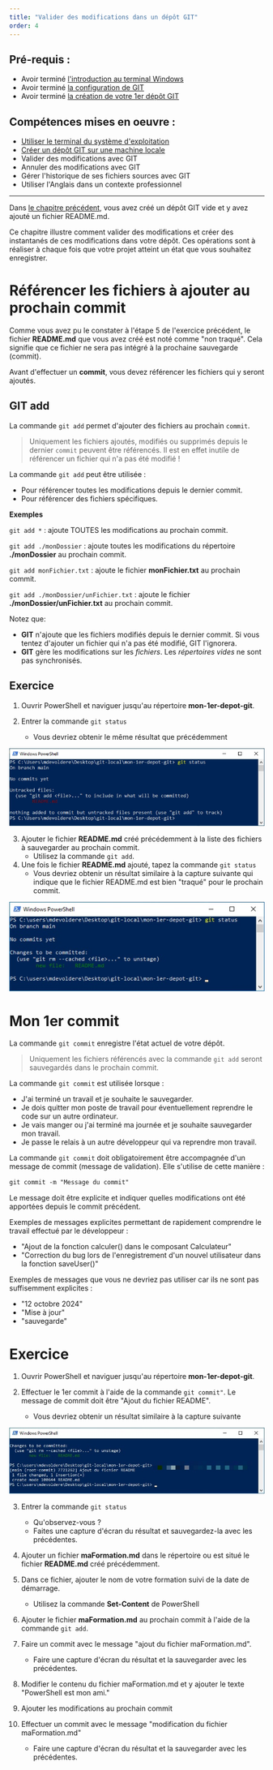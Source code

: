 ```yaml
---
title: "Valider des modifications dans un dépôt GIT"
order: 4
---
```



## Pré-requis : 
- Avoir terminé [l'introduction au terminal Windows](./01-powershell-intro)
- Avoir terminé [la configuration de GIT](./02-git-config)
- Avoir terminé [la création de votre 1er dépôt GIT](./03-git-init)

## Compétences mises en oeuvre : 
- [Utiliser le terminal du système d'exploitation](./01-powershell-intro)
- [Créer un dépôt GIT sur une machine locale](https://www.atlassian.com/fr/git/tutorials/setting-up-a-repository)
- Valider des modifications avec GIT
- Annuler des modifications avec GIT
- Gérer l'historique de ses fichiers sources avec GIT
- Utiliser l'Anglais dans un contexte professionnel


---

Dans [le chapitre précédent](./03-git-init.md), vous avez créé un dépôt GIT vide et y avez ajouté un fichier README.md. 

Ce chapitre illustre comment valider des modifications et créer des instantanés de ces modifications dans votre dépôt. Ces opérations sont à réaliser à chaque fois que votre projet atteint un état que vous souhaitez enregistrer.



# Référencer les fichiers à ajouter au prochain commit

Comme vous avez pu le constater à l'étape 5 de l'exercice précédent, le fichier **README.md** que vous avez créé est noté comme "non traqué". Cela signifie que ce fichier ne sera pas intégré à la prochaine sauvegarde (commit).

Avant d'effectuer un **commit**, vous devez référencer les fichiers qui y seront ajoutés.

## GIT add

La commande `git add` permet d'ajouter des fichiers au prochain `commit`.

> Uniquement les fichiers ajoutés, modifiés ou supprimés depuis le dernier `commit` peuvent être référencés. Il est en effet inutile de référencer un fichier qui n'a pas été modifié !

La commande `git add` peut être utilisée :
- Pour référencer toutes les modifications depuis le dernier commit.
- Pour référencer des fichiers spécifiques.

**Exemples**

`git add *` : ajoute TOUTES les modifications au prochain commit.

`git add ./monDossier` : ajoute toutes les modifications du répertoire **./monDossier** au prochain commit.

`git add monFichier.txt` : ajoute le fichier **monFichier.txt** au prochain commit.

`git add ./monDossier/unFichier.txt` : ajoute le fichier **./monDossier/unFichier.txt** au prochain commit.

Notez que: 
- **GIT** n'ajoute que les fichiers modifiés depuis le dernier commit. Si vous tentez d'ajouter un fichier qui n'a pas été modifié, GIT l'ignorera.
- **GIT** gère les modifications sur les *fichiers*. Les *répertoires vides* ne sont pas synchronisés.

## Exercice 

1. Ouvrir PowerShell et naviguer jusqu'au répertoire **mon-1er-depot-git**.

2. Entrer la commande `git status`
    - Vous devriez obtenir le même résultat que précédemment

![git status before files added](./img/git-local-status-2.jpg)

3. Ajouter le fichier **README.md** créé précédemment à la liste des fichiers à sauvegarder au prochain commit.
    - Utilisez la commande `git add`.
4. Une fois le fichier **README.md** ajouté, tapez la commande `git status`
    - Vous devriez obtenir un résultat similaire à la capture suivante qui indique que le fichier README.md est bien "traqué" pour le prochain commit.

![git status after files added](./img/git-local-status-3.jpg)


# Mon 1er commit

La commande `git commit` enregistre l'état actuel de votre dépôt.

> Uniquement les fichiers référencés avec la commande `git add` seront sauvegardés dans le prochain commit.

La commande `git commit` est utilisée lorsque : 
- J'ai terminé un travail et je souhaite le sauvegarder.
- Je dois quitter mon poste de travail pour éventuellement reprendre le code sur un autre ordinateur.
- Je vais manger ou j'ai terminé ma journée et je souhaite sauvegarder mon travail.
- Je passe le relais à un autre développeur qui va reprendre mon travail.

La commande `git commit` doit obligatoirement être accompagnée d'un message de commit (message de validation). Elle s'utilise de cette manière :

```ps
git commit -m "Message du commit"
```

Le message doit être explicite et indiquer quelles modifications ont été apportées depuis le commit précédent.

Exemples de messages explicites permettant de rapidement comprendre le travail effectué par le développeur :
- "Ajout de la fonction calculer() dans le composant Calculateur"  
- "Correction du bug lors de l'enregistrement d'un nouvel utilisateur dans la fonction saveUser()"

Exemples de messages que vous ne devriez pas utiliser car ils ne sont pas suffisemment explicites :

- "12 octobre 2024"
- "Mise à jour"
- "sauvegarde"


# Exercice 

1. Ouvrir PowerShell et naviguer jusqu'au répertoire **mon-1er-depot-git**.

2. Effectuer le 1er commit à l'aide de la commande `git commit"`. Le message de commit doit être "Ajout du fichier README".
    - Vous devriez obtenir un résultat similaire à la capture suivante

![git 1st commit](./img/git-local-commit.jpg)

3. Entrer la commande `git status`
    - Qu'observez-vous ?
    - Faites une capture d'écran du résultat et sauvegardez-la avec les précédentes.

4. Ajouter un fichier **maFormation.md** dans le répertoire ou est situé le fichier **README.md** créé précédemment.

5. Dans ce fichier, ajouter le nom de votre formation suivi de la date de démarrage.
    - Utilisez la commande **Set-Content** de PowerShell

6. Ajouter le fichier **maFormation.md** au prochain commit à l'aide de la commande `git add`.

7. Faire un commit avec le message "ajout du fichier maFormation.md".
    - Faire une capture d'écran du résultat et la sauvegarder avec les précédentes.

8. Modifier le contenu du fichier maFormation.md et y ajouter le texte "PowerShell est mon ami."

9. Ajouter les modifications au prochain commit

10. Effectuer un commit avec le message "modification du fichier maFormation.md"
    - Faire une capture d'écran du résultat et la sauvegarder avec les précédentes.
